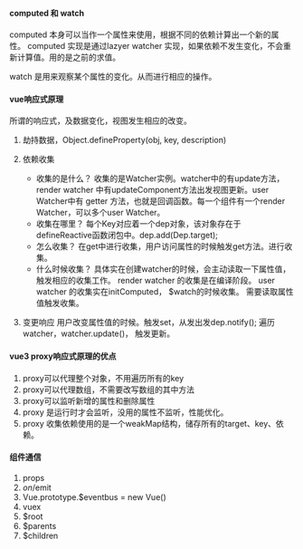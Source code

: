 #### computed 和 watch
computed 本身可以当作一个属性来使用，根据不同的依赖计算出一个新的属性。
computed 实现是通过lazyer watcher 实现，如果依赖不发生变化，不会重新计算值。用的是之前的求值。

watch 是用来观察某个属性的变化。从而进行相应的操作。

#### vue响应式原理
所谓的响应式，及数据变化，视图发生相应的改变。
1. 劫持数据，Object.defineProperty(obj, key, description)
2. 依赖收集
    * 收集的是什么？ 
    收集的是Watcher实例。watcher中的有update方法，render watcher 中有updateComponent方法出发视图更新。user Watcher中有 getter 方法，也就是回调函数。每一个组件有一个render Watcher，可以多个user Watcher。
    * 收集在哪里？
    每个Key对应着一个dep对象，该对象存在于defineReactive函数闭包中。dep.add(Dep.target);
    * 怎么收集？
    在get中进行收集，用户访问属性的时候触发get方法。进行收集。
    * 什么时候收集？
    具体实在创建watcher的时候，会主动读取一下属性值，触发相应的收集工作。
    render watcher 的收集是在编译阶段。
    user watcher 的收集实在initComputed， $watch的时候收集。 需要读取属性值触发收集。

3. 变更响应
    用户改变属性值的时候。触发set，从发出发dep.notify(); 
    遍历watcher，watcher.update()， 触发更新。


#### vue3 proxy响应式原理的优点
1. proxy可以代理整个对象，不用遍历所有的key
2. proxy可以代理数组，不需要改写数组的其中方法
3. proxy可以监听新增的属性和删除属性
4. proxy 是运行时才会监听，没用的属性不监听，性能优化。
5. proxy 收集依赖使用的是一个weakMap结构，储存所有的target、key、依赖。


#### 组件通信
1. props  
2. $on/$emit
3. Vue.prototype.$eventbus = new Vue()
4. vuex
5. $root
6. $parents
7. $children

